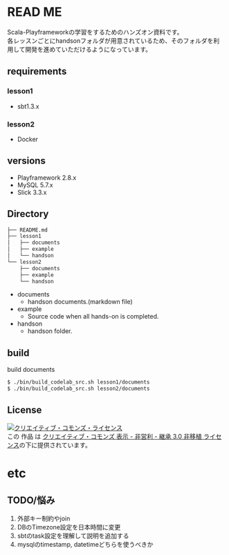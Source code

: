 # READ ME

Scala-Playframeworkの学習をするためのハンズオン資料です。  
各レッスンごとにhandsonフォルダが用意されているため、そのフォルダを利用して開発を進めていただけるようになっています。  

## requirements

### lesson1

- sbt1.3.x

### lesson2

- Docker

## versions

- Playframework 2.8.x
- MySQL 5.7.x
- Slick 3.3.x

## Directory

```sh
├── README.md
├── lesson1
│   ├── documents
│   ├── example
│   └── handson
└── lesson2
    ├── documents
    ├── example
    └── handson
```

- documents
  - handson documents.(markdown file)
- example
  - Source code when all hands-on is completed.
- handson
  - handson folder.

## build

build documents  

```sh
$ ./bin/build_codelab_src.sh lesson1/documents
$ ./bin/build_codelab_src.sh lesson2/documents
```

## License

<a rel="license" href="http://creativecommons.org/licenses/by-nc-sa/3.0/"><img alt="クリエイティブ・コモンズ・ライセンス" style="border-width:0" src="https://i.creativecommons.org/l/by-nc-sa/3.0/88x31.png" /></a><br />この 作品 は <a rel="license" href="http://creativecommons.org/licenses/by-nc-sa/3.0/">クリエイティブ・コモンズ 表示 - 非営利 - 継承 3.0 非移植 ライセンス</a>の下に提供されています。


# etc

## TODO/悩み

1. 外部キー制約やjoin
1. DBのTimezone設定を日本時間に変更
1. sbtのtask設定を理解して説明を追加する
1. mysqlのtimestamp, datetimeどちらを使うべきか

